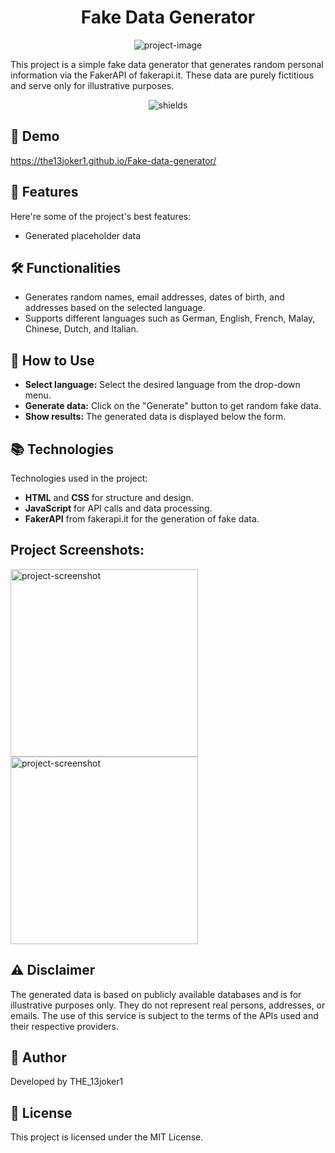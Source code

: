 <h1 align="center" id="title">Fake Data Generator</h1>

<p align="center">
  <img src="https://socialify.git.ci/the13joker1/Fake-data-generator/image?forks=1&amp;issues=1&amp;language=1&amp;name=1&amp;owner=1&amp;pulls=1&amp;stargazers=1&amp;theme=Light" alt="project-image">
</p>

<p id="description">This project is a simple fake data generator that generates random personal information via the FakerAPI of fakerapi.it. These data are purely fictitious and serve only for illustrative purposes.</p>

<p align="center">
  <img src="https://img.shields.io/github/license/the13joker1/Fake-data-generator%0A" alt="shields">
</p>

<h2>🚀 Demo</h2>

<p><a href="https://the13joker1.github.io/Fake-data-generator/">https://the13joker1.github.io/Fake-data-generator/</a></p>

<h2>🧐 Features</h2>

Here're some of the project's best features:

* Generated placeholder data

<h2>🛠 Functionalities</h2>

* Generates random names, email addresses, dates of birth, and addresses based on the selected language.
* Supports different languages such as German, English, French, Malay, Chinese, Dutch, and Italian.

<h2>🔧 How to Use</h2>

* **Select language:** Select the desired language from the drop-down menu.
* **Generate data:** Click on the "Generate" button to get random fake data.
* **Show results:** The generated data is displayed below the form.

<h2>📚 Technologies</h2>

Technologies used in the project:

* **HTML** and **CSS** for structure and design.
* **JavaScript** for API calls and data processing.
* **FakerAPI** from fakerapi.it for the generation of fake data.

<h2>Project Screenshots:</h2>

<img src="https://the13joker1.github.io/Fake-data-generator/screenshot1.jpeg" alt="project-screenshot" width="300" height="300"/>

<img src="https://the13joker1.github.io/Fake-data-generator/screenshot2.jpeg" alt="project-screenshot" width="300" height="300"/>

<h2>⚠️ Disclaimer</h2>

The generated data is based on publicly available databases and is for illustrative purposes only. They do not represent real persons, addresses, or emails. The use of this service is subject to the terms of the APIs used and their respective providers.

<h2>👤 Author</h2>

Developed by THE_13joker1

<h2>📜 License</h2>

This project is licensed under the MIT License.

